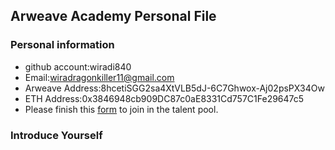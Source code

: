 ## Arweave Academy Personal File

### Personal information

- github account:wiradi840
- Email:wiradragonkiller11@gmail.com
- Arweave Address:8hcetiSGG2sa4XtVLB5dJ-6C7Ghwox-Aj02psPX34Ow
- ETH Address:0x3846948cb909DC87c0aE8331Cd757C1Fe29647c5
- Please finish this [form](https://docs.google.com/forms/d/e/1FAIpQLSfWA5fIIcBgmRppm3jNz5vmf9Mai_QMVil-2pO4r7YKn_Zhtw/viewform?usp=sf_link) to join in the talent pool.

### Introduce Yourself
